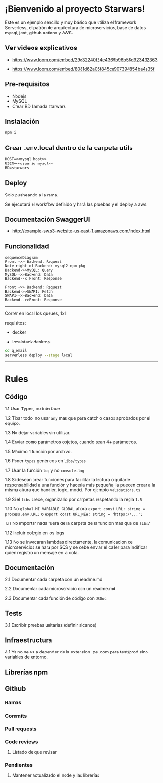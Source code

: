 # ¡Bienvenido al proyecto Starwars!

Este es un ejemplo sencillo y muy básico que utiliza el framework Serverless, el patrón de arquitectura de microservicios, base de datos mysql, jest, github actions y AWS.

## Ver videos explicativos

-   https://www.loom.com/embed/29e32240f24e4369b96b56d923432363

-   https://www.loom.com/embed/8081d62a06f845ca907394854ba4a35f

## Pre-requisitos

-   Nodejs
-   MySQL
-   Crear BD llamada starwars

## Instalación

```sh
npm i
```

## Crear .env.local dentro de la carpeta utils

```txt
HOST=<<mysql host>>
USER=<<usuario mysql>>
BD=starwars
```

## Deploy

Solo pusheando a la rama.

Se ejecutará el workflow definido y hará las pruebas y el deploy a aws.

## Documentación SwaggerUI

-   http://example-sw.s3-website-us-east-1.amazonaws.com/index.html

## Funcionalidad

```mermaid
sequenceDiagram
Front ->> Backend: Request
Note right of Backend: mysql2 npm pkg
Backend->>MySQL: Query
MySQL-->>Backend: Data
Backend--x Front: Response

Front ->> Backend: Request
Backend->>SWAPI: Fetch
SWAPI-->>Backend: Data
Backend-->>Front: Response
```

---

Correr en local los queues, 1x1

requisitos:

- docker

- localstack desktop

```bash
cd q_email
serverless deploy --stage local
```
---

# Rules

## Código

1.1 Usar Types, no interface

1.2 Tipar todo, no usar `any` mas que para catch o casos aprobados por el equipo.

1.3 No dejar variables sin utilizar.

1.4 Enviar como parámetros objetos, cuando sean 4+ parámetros.

1.5 Máximo 1 función por archivo.

1.6 Poner `types` genéricos en `libs/types`

1.7 Usar la función `log` y no `console.log`

1.8 Si desean crear funciones para facilitar la lectura o quitarle responsabilidad a una función y hacerla más pequeña, la pueden crear a la misma altura que handler, logic, model. Por ejemplo `validations.ts`

1.9 Si el `libs` crece, organizarlo por carpetas respetando la regla `1.5`

1.10 No `global.MI_VARIABLE_GLOBAL` ahora `export const URL: string = process.env.URL;` o `export const URL_NEW: string = 'https://...';`

1.11 No importar nada fuera de la carpeta de la función mas que de `libs/`

1.12 Incluir colegio en los logs

1.13 No se invocaran lambdas directamente, la comunicacion de microservicios se hara por SQS y se debe enviar el caller para indificar quien registro un mensaje en la cola.

## Documentación

2.1 Documentar cada carpeta con un readme.md

2.2 Documentar cada microservicio con un readme.md

2.3 Documentar cada función de código con `JSDoc`

## Tests

3.1 Escribir pruebas unitarias (definir alcance)

## Infraestructura

4.1 Ya no se va a depender de la extension .pe .com para test/prod sino variables de entorno.

## Librerías npm

## Github

### Ramas

### Commits

### Pull requests

### Code reviews

1. Listado de que revisar

### Pendientes

1. Mantener actualizado el node y las librerías
